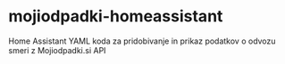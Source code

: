 # mojiodpadki-homeassistant
Home Assistant YAML koda za pridobivanje in prikaz podatkov o odvozu smeri z Mojiodpadki.si API

